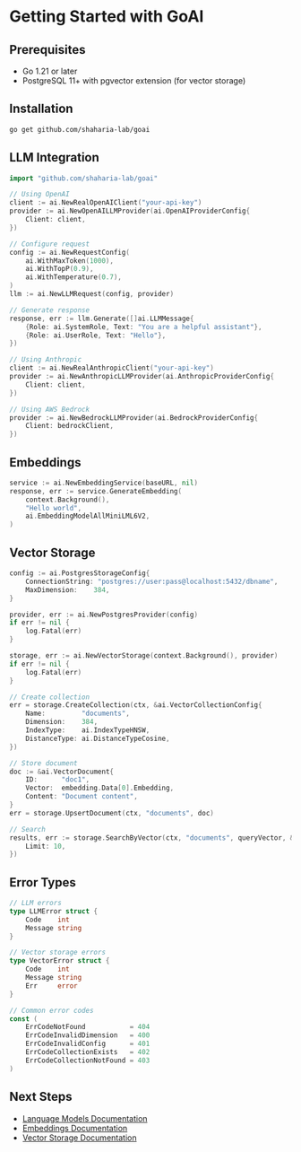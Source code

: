 # Getting Started with GoAI

## Prerequisites

- Go 1.21 or later
- PostgreSQL 11+ with pgvector extension (for vector storage)

## Installation

```bash
go get github.com/shaharia-lab/goai
```

## LLM Integration

```go
import "github.com/shaharia-lab/goai"

// Using OpenAI
client := ai.NewRealOpenAIClient("your-api-key")
provider := ai.NewOpenAILLMProvider(ai.OpenAIProviderConfig{
    Client: client,
})

// Configure request
config := ai.NewRequestConfig(
    ai.WithMaxToken(1000),
    ai.WithTopP(0.9),
    ai.WithTemperature(0.7),
)
llm := ai.NewLLMRequest(config, provider)

// Generate response
response, err := llm.Generate([]ai.LLMMessage{
    {Role: ai.SystemRole, Text: "You are a helpful assistant"},
    {Role: ai.UserRole, Text: "Hello"},
})

// Using Anthropic
client := ai.NewRealAnthropicClient("your-api-key")
provider := ai.NewAnthropicLLMProvider(ai.AnthropicProviderConfig{
    Client: client,
})

// Using AWS Bedrock
provider := ai.NewBedrockLLMProvider(ai.BedrockProviderConfig{
    Client: bedrockClient,
})
```

## Embeddings

```go
service := ai.NewEmbeddingService(baseURL, nil)
response, err := service.GenerateEmbedding(
    context.Background(),
    "Hello world",
    ai.EmbeddingModelAllMiniLML6V2,
)
```

## Vector Storage

```go
config := ai.PostgresStorageConfig{
    ConnectionString: "postgres://user:pass@localhost:5432/dbname",
    MaxDimension:    384,
}

provider, err := ai.NewPostgresProvider(config)
if err != nil {
    log.Fatal(err)
}

storage, err := ai.NewVectorStorage(context.Background(), provider)
if err != nil {
    log.Fatal(err)
}

// Create collection
err = storage.CreateCollection(ctx, &ai.VectorCollectionConfig{
    Name:         "documents",
    Dimension:    384,
    IndexType:    ai.IndexTypeHNSW,
    DistanceType: ai.DistanceTypeCosine,
})

// Store document
doc := &ai.VectorDocument{
    ID:      "doc1",
    Vector:  embedding.Data[0].Embedding,
    Content: "Document content",
}
err = storage.UpsertDocument(ctx, "documents", doc)

// Search
results, err := storage.SearchByVector(ctx, "documents", queryVector, &ai.VectorSearchOptions{
    Limit: 10,
})
```

## Error Types

```go
// LLM errors
type LLMError struct {
    Code    int
    Message string
}

// Vector storage errors
type VectorError struct {
    Code    int
    Message string
    Err     error
}

// Common error codes
const (
    ErrCodeNotFound           = 404
    ErrCodeInvalidDimension   = 400
    ErrCodeInvalidConfig      = 401
    ErrCodeCollectionExists   = 402
    ErrCodeCollectionNotFound = 403
)
```

## Next Steps

- [Language Models Documentation](llm/index.md)
- [Embeddings Documentation](embeddings/index.md)
- [Vector Storage Documentation](vector-store/index.md)
